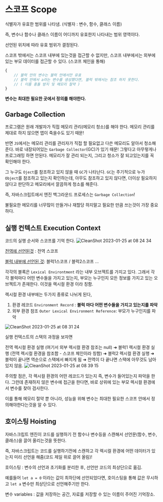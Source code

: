 # 스코프 Scope

식별자가 유효한 범위를 나타냄. (식별자 : 변수, 함수, 클래스 이름)

즉, 변수나 함수나 클래스 이름이 어디까지 유효한지 나타내는 범위 영역이다.

선언된 위치에 따라 유효 범위가 결정된다.

스코프 밖에서는 스코프 내부에 있는것을 접근할 수 없지만, 스코프 내부에서는 외부에 있는 부모 데이터를 접근할 수 있다. (스코프 체인을 통해)

```javascript
{
    // 블럭 안의 변수는 블럭 안에서만 유효
    // 블럭 안에서 a라는 변수를 생성했다면, 블럭 밖에서는 참조 하지 못한다.
    // ( 이름 충돌 방지 및 메모리 절약 )
}
```

**변수는 최대한 필요한 곳에서 정의를 해야한다.**

## Garbage Collection

프로그램은 원래 개발자가 직접 메모리 관리(메모리 청소)를 해야 한다. 메모리 관리를 제대로 하지 않으면 앱이 죽을수도 있기 때문!

반면 `JS`에서는 메모리 관리를 관리자가 직접 할 필요없고 다쓴 메모리도 알아서 청소해준다. 바로 내장되어있는 `Garbage Collector`(GC)가 있기 때문! 그렇다고 아무렇게나 프로그래밍 하면 안된다. 메모리가 잘 관리 되는지, 그리고 청소가 잘 되고있는지를 꼭 확인해야 한다.

그 누구도 `Oject`를 참조하고 있지 않을 때 `GC`가 나타난다. `GC`는 주기적으로 누가 `Object`를 참조하고 있는지 확인하는데, 아무도 참조하고 있지 않다면, 더이상 필요하지 않다고 판단하고 메모리에서 깔끔하게 청소를 해준다.

즉, 자바스크립트에서 엔진 백그라운드 프로세스는 `Garbage Collection`!

불필요한 메모리를 너무많이 만들거나 재할당 하지말고 필요한 만큼 쓰는것이 가장 중요하다.

## 실행 컨텍스트 Execution Context

코드의 실행 순서와 스코프를 기억 한다. ![CleanShot 2023-01-25 at 08 24 34](https://user-images.githubusercontent.com/76584961/214443416-06ed9f2c-0a5d-4cc0-beb6-f14d5bfaa845.png)

<u>전역에 선언된것</u> : 전역 스코프

<u>블럭 내부에 선언된 것</u>: 블럭1스코프 / 블럭2스코프 ...

각각의 블록은 `Lexical Environtment` 라는 내부 오브젝트를 가지고 있다. 그래서 각각 블럭마다 어떤 변수들을 가지고 있는지, 부모는 누구인지 모든 정보를 가지고 있는 오브젝트가 존재한다. 이것을 렉시컬 환경 이라 칭함.

렉시컬 환경 내부에는 두가지 종류로 나뉘게 된다,

1. 환경 레코드 `Environment Record` : **블럭 마다 어떤 변수들을 가지고 있는지를 파악**
2. 외부 환경 참조 `Outer Lexical Environment Reference`: 부모가 누구인지를 파악

![CleanShot 2023-01-25 at 08 31 24](https://user-images.githubusercontent.com/76584961/214444251-9198fd0b-5ff6-45c2-bf95-7c44d6a6b6fc.png)

실행 컨텍스트의 스택의 과정을 보자면

전역 렉시컬 환경 실행 (여기서 외부 렉시컬 환경 참조는 null) ➜ 블럭1 렉시컬 환경 실행 (전역 렉시컬 환경을 참조함 - 스코프 체인이라 칭함) ➜ 블럭2 렉시컬 환경 실행 ➜ 블럭이 끝나면 역순으로 스택에서 빠지게 됨 ➜ 전역이 다 끝나면 스택에 아무것도 남아있지 않음.
![CleanShot 2023-01-25 at 08 39 15](https://user-images.githubusercontent.com/76584961/214445267-9bd128ee-4739-4b28-9043-5c3244a04ab9.png)

주의할 점은, 각 렉시컬 환경의 어떤 레코드가 있는지 즉, 변수가 들어있는지 파악을 한다. 그런데 존재하지 않은 변수에 접근을 한다면, 바로 상위에 있는 부모 렉시컬 환경에서 변수를 찾아 검사한다.

이를 통해 메모리 절약 뿐 아니라, 성능을 위해 변수는 최대한 필요한 스코프 안에서 정의해야한다는것을 알 수 있다.

## 호이스팅 Hoisting

자바스크립트 엔진이 코드를 실행하기 전 함수나 변수등을 스캔해서 선언문(함수, 변수, 클래스)을 끌어 올리는것을 뜻한다.

즉, 자바스크립트는 코드를 실행하기전에 스캔하고 각 렉시컬 환경에 어떤 데이터가 있는지 미리 선언을 해줌(코드 제일 위로 끌어 올림)!

호이스팅 : 변수의 선언과 초기화를 분리한 후, 선언만 코드의 최상단으로 옮김.

예를들어 `let a = 0` 이라는 값이 최하단에 선언되었다면, 호이스팅을 통해 값은 무시하고 `let a` 변수만 최상단으로 선언해주기만 한다.

변수 variables : 값을 저장하는 공간, 자료를 저장할 수 있는 이름이 주어진 기억장소.
